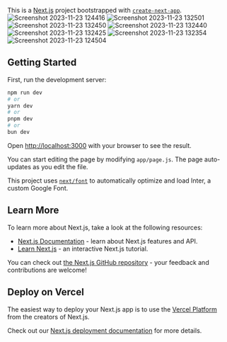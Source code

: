 This is a [Next.js](https://nextjs.org/) project bootstrapped with [`create-next-app`](https://github.com/vercel/next.js/tree/canary/packages/create-next-app).
![Screenshot 2023-11-23 124416](https://github.com/Tiran-Jayasekara/FrontEndAssignment_Ceylon_Dazzling_Dev_Holding_PvtLtd/assets/70306643/35ceeb52-e749-41ff-b236-dc7a2421ee59)
![Screenshot 2023-11-23 132501](https://github.com/Tiran-Jayasekara/FrontEndAssignment_Ceylon_Dazzling_Dev_Holding_PvtLtd/assets/70306643/516e8aa9-1e01-4bc9-813b-8ce7c6e6ef34)
![Screenshot 2023-11-23 132450](https://github.com/Tiran-Jayasekara/FrontEndAssignment_Ceylon_Dazzling_Dev_Holding_PvtLtd/assets/70306643/5456d2c1-17fc-48da-9890-9d3acc917558)
![Screenshot 2023-11-23 132440](https://github.com/Tiran-Jayasekara/FrontEndAssignment_Ceylon_Dazzling_Dev_Holding_PvtLtd/assets/70306643/4a65a2df-12e1-47ba-8022-c58019640d97)
![Screenshot 2023-11-23 132425](https://github.com/Tiran-Jayasekara/FrontEndAssignment_Ceylon_Dazzling_Dev_Holding_PvtLtd/assets/70306643/820684c2-7218-4cd9-92eb-c48bc2a6fc2d)
![Screenshot 2023-11-23 132354](https://github.com/Tiran-Jayasekara/FrontEndAssignment_Ceylon_Dazzling_Dev_Holding_PvtLtd/assets/70306643/47b0cdca-d903-4070-a34c-563374a6cd62)
![Screenshot 2023-11-23 124504](https://github.com/Tiran-Jayasekara/FrontEndAssignment_Ceylon_Dazzling_Dev_Holding_PvtLtd/assets/70306643/1c754bdf-6ae0-426d-b25c-85672fa0b18f)

## Getting Started

First, run the development server:

```bash
npm run dev
# or
yarn dev
# or
pnpm dev
# or
bun dev
```

Open [http://localhost:3000](http://localhost:3000) with your browser to see the result.

You can start editing the page by modifying `app/page.js`. The page auto-updates as you edit the file.

This project uses [`next/font`](https://nextjs.org/docs/basic-features/font-optimization) to automatically optimize and load Inter, a custom Google Font.

## Learn More

To learn more about Next.js, take a look at the following resources:

- [Next.js Documentation](https://nextjs.org/docs) - learn about Next.js features and API.
- [Learn Next.js](https://nextjs.org/learn) - an interactive Next.js tutorial.

You can check out [the Next.js GitHub repository](https://github.com/vercel/next.js/) - your feedback and contributions are welcome!

## Deploy on Vercel

The easiest way to deploy your Next.js app is to use the [Vercel Platform](https://vercel.com/new?utm_medium=default-template&filter=next.js&utm_source=create-next-app&utm_campaign=create-next-app-readme) from the creators of Next.js.

Check out our [Next.js deployment documentation](https://nextjs.org/docs/deployment) for more details.
